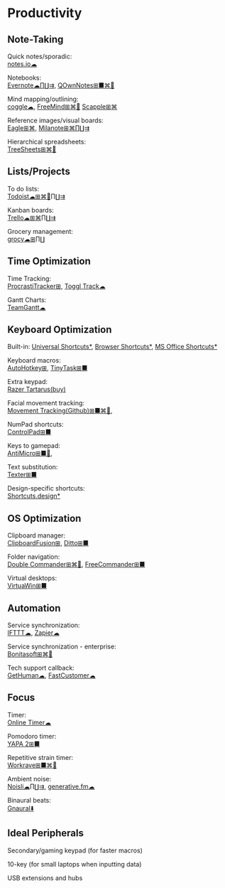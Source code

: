 # Productivity

## Note-Taking

Quick notes/sporadic:  
[notes.io☁](http://notes.io/)

Notebooks:  
[Evernote☁∏∐⇉](https://evernote.com/),
[QOwnNotes⊞■⌘🐧](https://www.qownnotes.org/)

Mind mapping/outlining:  
[coggle☁](https://coggle.it/),
[FreeMind⊞⌘🐧](http://freemind.sourceforge.net/wiki/index.php/Main_Page)
[Scapple⊞⌘](https://www.literatureandlatte.com/scapple/overview)

Reference images/visual boards:  
[Eagle⊞⌘](https://en.eagle.cool/),
[Milanote⊞⌘∏∐⇉](https://milanote.com/)

Hierarchical spreadsheets:  
[TreeSheets⊞⌘🐧](http://strlen.com/treesheets/)

## Lists/Projects

To do lists:  
[Todoist☁⊞⌘🐧∏∐⇉](https://todoist.com/)

Kanban boards:  
[Trello☁⊞⌘∏∐⇉](https://trello.com/)

Grocery management:  
[grocy☁⊞∏∐](https://grocy.info/)

## Time Optimization

Time Tracking:  
[ProcrastiTracker⊞](http://strlen.com/procrastitracker/),
[Toggl Track☁](https://toggl.com/)

Gantt Charts:  
[TeamGantt☁](https://www.teamgantt.com/)

## Keyboard Optimization

Built-in:
[Universal Shortcuts*](https://stucky.tech/toolbox/u),
[Browser Shortcuts*](https://stucky.tech/toolbox/b),
[MS Office Shortcuts*](https://stucky.tech/toolbox/o)

Keyboard macros:  
[AutoHotkey⊞](https://www.autohotkey.com/),
[TinyTask⊞■](https://thetinytask.com/)

Extra keypad:  
[Razer Tartarus(buy)](https://www.razer.com/search/tartarus)

Facial movement tracking:  
[Movement Tracking(Github)⊞■⌘🐧](https://github.com/surya-veer/movement-tracking),

NumPad shortcuts:  
[ControlPad⊞■](https://sector-seven.com/software/controlpad)

Keys to gamepad:  
[AntiMicro⊞■🐧](https://github.com/AntiMicro/antimicro),

Text substitution:  
[Texter⊞■](https://texter.en.softonic.com/)

Design-specific shortcuts:  
[Shortcuts.design*](https://shortcuts.design/)

## OS Optimization

Clipboard manager:  
[ClipboardFusion⊞](https://www.clipboardfusion.com/),
[Ditto⊞■](https://ditto-cp.sourceforge.io/)

Folder navigation:  
[Double Commander⊞⌘🐧](https://doublecmd.sourceforge.io/),
[FreeCommander⊞■](https://freecommander.com/en/summary/)

Virtual desktops:  
[VirtuaWin⊞■](https://virtuawin.sourceforge.io/)

## Automation

Service synchronization:  
[IFTTT☁](https://ifttt.com),
[Zapier☁](https://zapier.com/)

Service synchronization - enterprise:  
[Bonitasoft⊞⌘🐧](https://www.bonitasoft.com/)

Tech support callback:  
[GetHuman☁](https://gethuman.com/),
[FastCustomer☁](http://www.fastcustomer.com/)

## Focus

Timer:  
[Online Timer☁](http://www.timer-tab.com/)

Pomodoro timer:  
[YAPA 2⊞■](https://github.com/YetAnotherPomodoroApp/YAPA-2)

Repetitive strain timer:  
[Workrave⊞■⌘🐧](http://www.workrave.org/)

Ambient noise:  
[Noisli☁∏∐⇉](https://www.noisli.com/),
[generative.fm☁](https://generative.fm/)

Binaural beats:  
[Gnaural⬇️](https://sourceforge.net/projects/gnaural/)

## Ideal Peripherals

Secondary/gaming keypad (for faster macros)

10-key (for small laptops when inputting data)

USB extensions and hubs
